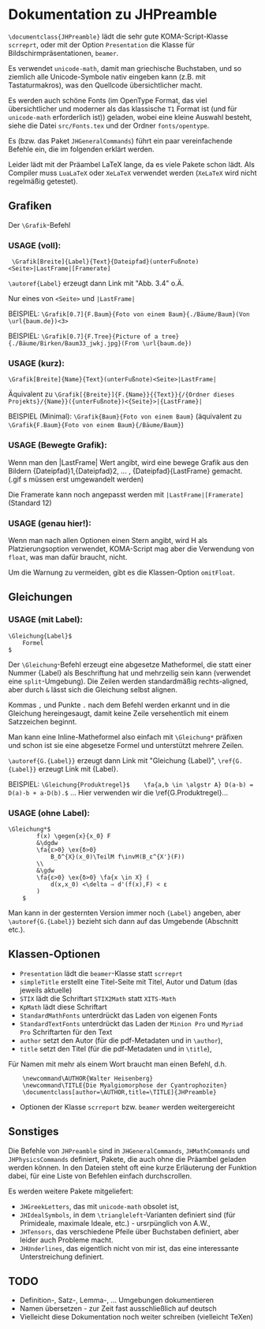 # Dokumentation zu JHPreamble

`\documentclass{JHPreamble}` lädt die sehr gute KOMA-Script-Klasse `scrreprt`, oder mit der Option `Presentation` die Klasse für Bildschirmpräsentationen, `beamer`.

Es verwendet `unicode-math`, damit man griechische Buchstaben, und so ziemlich alle Unicode-Symbole nativ eingeben kann (z.B. mit Tastaturmakros), was den Quellcode übersichtlicher macht. 

Es werden auch schöne Fonts (im OpenType Format, das viel übersichtlicher und moderner als das klassische `T1` Format ist (und für `unicode-math` erforderlich ist)) geladen, wobei eine kleine Auswahl besteht, siehe die Datei `src/Fonts.tex` und der Ordner `fonts/opentype`.

Es (bzw. das Paket `JHGeneralCommands`) führt ein paar vereinfachende Befehle ein, die im folgenden erklärt werden.

Leider lädt mit der Präambel LaTeX lange, da es viele Pakete schon lädt. Als Compiler muss `LuaLaTeX` oder `XeLaTeX` verwendet werden (`XeLaTeX` wird nicht regelmäßig getestet).


## Grafiken
Der `\Grafik`-Befehl
### USAGE (voll):
` \Grafik[Breite]{Label}{Text}{Dateipfad}(unterFußnote)<Seite>|LastFrame|[Framerate]`

`\autoref{Label}` erzeugt dann Link mit "Abb. 3.4" o.Ä.

Nur eines von `<Seite>` und `|LastFrame|`

BEISPIEL: `\Grafik[0.7]{F.Baum}{Foto von einem Baum}{./Bäume/Baum}(Von \url{baum.de})<3>`

BEISPIEL: `\Grafik[0.7]{F.Tree}{Picture of a tree}{./Bäume/Birken/Baum33_jwkj.jpg}(From \url{baum.de})`

### USAGE (kurz): 
`\Grafik[Breite]{Name}{Text}(unterFußnote)<Seite>|LastFrame|`

Äquivalent zu `\Grafik[{Breite}]{F.{Name}}{{Text}}{/{Ordner dieses Projekts}/{Name}}({unterFußnote})<{Seite}>|{LastFrame}|`


BEISPIEL (Minimal): `\Grafik{Baum}{Foto von einem Baum}`
(äquivalent zu `\Grafik{F.Baum}{Foto von einem Baum}{/Bäume/Baum}`)

### USAGE (Bewegte Grafik):
 Wenn man den |LastFrame| Wert angibt, wird eine bewege Grafik aus den Bildern {Dateipfad}1,{Dateipfad}2, ... , {Dateipfad}{LastFrame} gemacht. (.gif s müssen erst umgewandelt werden)

 Die Framerate kann noch angepasst werden mit `|LastFrame|[Framerate]`  (Standard 12)

### USAGE (genau hier!): 
Wenn man nach allen Optionen einen Stern angibt, wird H als Platzierungsoption verwendet, KOMA-Script mag aber die Verwendung von `float`, was man dafür braucht, nicht.

Um die Warnung zu vermeiden, gibt es die Klassen-Option `omitFloat`.

## Gleichungen
### USAGE (mit Label):
```
\Gleichung{Label}$
    Formel
$ 
```
Der `\Gleichung`-Befehl erzeugt eine abgesetze Matheformel, die statt einer Nummer {Label} als Beschriftung hat und mehrzeilig sein kann (verwendet eine `split`-Umgebung). Die Zeilen werden standardmäßig rechts-aligned, aber durch `&` lässt sich die Gleichung selbst alignen.

Kommas `,` und Punkte `.` nach dem Befehl werden erkannt und in die Gleichung hereingesaugt, damit keine Zeile versehentlich mit einem Satzzeichen beginnt.

Man kann eine Inline-Matheformel also einfach mit `\Gleichung*` präfixen und schon ist sie eine abgesetze Formel und unterstützt mehrere Zeilen.

`\autoref{G.{Label}}` erzeugt dann Link mit "Gleichung {Label}", `\ref{G.{Label}}` erzeugt Link mit {Label}.

BEISPIEL: `\Gleichung{Produktregel}$    \fa{a,b \in \algstr A} D(a·b) = D(a)·b + a·D(b).$`
...
Hier verwenden wir die \ref{G.Produktregel}...


### USAGE (ohne Label): 
```
\Gleichung*$
        f(x) \gegen{x}{x_0} F 
        &\dgdw
        \fa{ε>0} \ex{δ>0} 
            B_δ^{X}(x_0)\TeilM f\invM(B_ε^{X'}(F)) 
        \\
        &\gdw 
        \fa{ε>0} \ex{δ>0} \fa{x \in X} (
            d(x,x_0) <\delta ⇒ d'(f(x),F) < ε
        )
    $
```
Man kann in der gesternten Version immer noch `{Label}` angeben, aber `\autoref{G.{Label}}` bezieht sich dann auf das Umgebende (Abschnitt etc.).

## Klassen-Optionen

* `Presentation` lädt die `beamer`-Klasse statt `scrreprt`
* `simpleTitle` erstellt eine Titel-Seite mit Titel, Autor und Datum (das jeweils aktuelle)
* `STIX` lädt die Schriftart `STIX2Math` statt `XITS-Math`
* `KpMath` lädt diese Schriftart
* `StandardMathFonts` unterdrückt das Laden von eigenen Fonts
* `StandardTextFonts` unterdrückt das Laden der `Minion Pro` und `Myriad Pro` Schriftarten für den Text
* `author` setzt den Autor (für die pdf-Metadaten und in `\author`),
* `title` setzt den Titel (für die pdf-Metadaten und in `\title`),

Für Namen mit mehr als einem Wort braucht man einen Befehl, d.h. 
```
    \newcommand\AUTHOR{Walter Heisenberg}
    \newcommand\TITLE{Die Myalgiomorphose der Cyantrophoziten}
    \documentclass[author=\AUTHOR,title=\TITLE]{JHPreamble}
```
* Optionen der Klasse `scrreport` bzw. `beamer` werden weitergereicht
## Sonstiges

Die Befehle von `JHPreamble` sind in `JHGeneralCommands`, `JHMathCommands` und `JHPhysicsCommands` definiert, Pakete, die auch ohne die Präambel geladen werden können. In den Dateien steht oft eine kurze Erläuterung der Funktion dabei, für eine Liste von Befehlen einfach durchscrollen.

Es werden weitere Pakete mitgeliefert: 
* `JHGreekLetters`, das mit `unicode-math` obsolet ist,
*  `JHIdealSymbols`, in dem `\triangleleft`-Varianten definiert sind (für Primideale, maximale Ideale, etc.) - ursrpünglich von A.W.,
* `JHTensors`, das verschiedene Pfeile über Buchstaben definiert, aber leider auch Probleme macht.
* `JHUnderlines`, das eigentlich nicht von mir ist, das eine interessante Unterstreichung definiert.

## TODO 
* Definition-, Satz-, Lemma-, ... Umgebungen  dokumentieren
* Namen übersetzen - zur Zeit fast ausschließlich auf deutsch
* Vielleicht diese Dokumentation noch weiter schreiben (vielleicht TeXen)